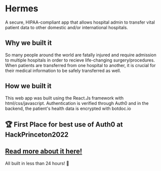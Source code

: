# Hermes
A secure, HIPAA-compliant app that allows hospital admin to transfer vital patient data to other domestic and/or international hospitals.

## Why we built it
So many people around the world are fatally injured and require admission to multiple hospitals in order to recieve life-changing surgery/procedures. When patients are transferred from one hospital to another, it is crucial for their medical information to be safely transferred as well.

## How we built it
This web app was built using the React.Js framework with html/css/javascript. Authentication is verified through Auth0 and in the backend, the patient's health data is encrypted with botdoc.io

## 🏆 First Place for best use of Auth0 at HackPrinceton2022

## [Read more about it here!](https://devpost.com/software/hermes-uokf0g?ref_content=user-portfolio&ref_feature=in_progress)

All built in less than 24 hours! 🎉
